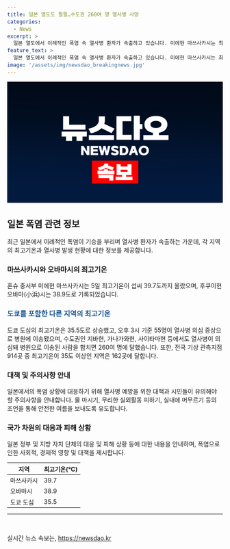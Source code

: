 ```yaml
---
title: 일본 열도도 펄펄…수도권 260여 명 열사병 사망
categories:
  - News
excerpt: >
  일본 열도에서 이례적인 폭염 속 열사병 환자가 속출하고 있습니다. 미에현 마쓰사카시는 최고기온이 39.7도로 기록되었고, 다른 지역에서도 35도 이상의 고온이 계속되고 있습니다. 도쿄를 포함한 수도권에서는 260여 명의 열사병 의심환자가 발생했습니다. 일본 전국 기상 관측지점 914곳 중 162곳에서 35도 이상의 고온이 기록되었습니다.
feature_text: >
  일본 열도에서 이례적인 폭염 속 열사병 환자가 속출하고 있습니다. 미에현 마쓰사카시는 최고기온이 39.7도로 기록되었고, 다른 지역에서도 35도 이상의 고온이 계속되고 있습니다. 도쿄를 포함한 수도권에서는 260여 명의 열사병 의심환자가 발생했습니다. 일본 전국 기상 관측지점 914곳 중 162곳에서 35도 이상의 고온이 기록되었습니다.
image: '/assets/img/newsdao_breakingnews.jpg'
---
```


<p><img src="/assets/img/newsdao_breakingnews.jpg" alt="cryptoinkorea 속보" /></p>

<h2 data-ke-size="size26">일본 폭염 관련 정보</h2>

<p data-ke-size="size16">최근 일본에서 이례적인 폭염이 기승을 부리며 열사병 환자가 속출하는 가운데, 각 지역의 최고기온과 열사병 발생 현황에 대한 정보를 제공합니다.</p>

<h3>마쓰사카시와 오바마시의 최고기온</h3>

<p data-ke-size="size16">혼슈 중서부 미에현 마쓰사카시는 5일 최고기온이 섭씨 39.7도까지 올랐으며, 후쿠이현 오바마(小浜)시는 38.9도로 기록되었습니다.</p>

<h3><span style="color: #1a5490;">도쿄를 포함한 다른 지역의 최고기온</span></h3>

<p data-ke-size="size16">도쿄 도심의 최고기온은 35.5도로 상승했고, 오후 3시 기준 55명이 열사병 의심 증상으로 병원에 이송됐으며, 수도권인 지바현, 가나가와현, 사이타마현 등에서도 열사병이 의심돼 병원으로 이송된 사람을 합치면 260여 명에 달했습니다. 또한, 전국 기상 관측지점 914곳 중 최고기온이 35도 이상인 지역은 162곳에 달합니다.</p>

<h3>대책 및 주의사항 안내</h3>

<p data-ke-size="size16">일본에서의 폭염 상황에 대응하기 위해 열사병 예방을 위한 대책과 시민들이 유의해야 할 주의사항을 안내합니다. 물 마시기, 무리한 실외활동 피하기, 실내에 머무르기 등의 조언을 통해 안전한 여름을 보내도록 유도합니다.</p>

<h3>국가 차원의 대응과 피해 상황</h3>

<p data-ke-size="size16">일본 정부 및 지방 자치 단체의 대응 및 피해 상황 등에 대한 내용을 안내하며, 폭염으로 인한 사회적, 경제적 영향 및 대책을 제시합니다.</p>

<table>
    <thead>
        <tr>
            <th>지역</th>
            <th>최고기온(℃)</th>
        </tr>
    </thead>
    <tbody>
        <tr>
            <td>마쓰사카시</td>
            <td>39.7</td>
        </tr>
        <tr>
            <td>오바마시</td>
            <td>38.9</td>
        </tr>
        <tr>
            <td>도쿄 도심</td>
            <td>35.5</td>
        </tr>
    </tbody>
</table>

<hr>

<p data-ke-size="size16">&nbsp;</p>
실시간 뉴스 속보는, <a href="https://newsdao.kr" rel="dofollow">https://newsdao.kr</a>


